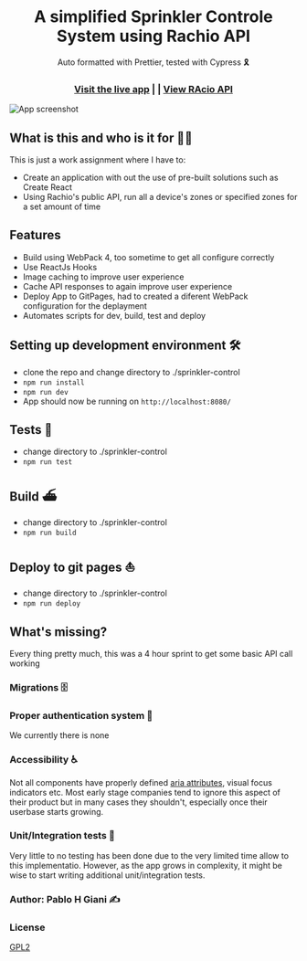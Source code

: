 <h1 align="center">A simplified Sprinkler Controle System using Rachio API </h1>

<div align="center">Auto formatted with Prettier, tested with Cypress 🎗</div>

<h3 align="center">
  <a href="https://pgiani.github.io/sprinkler-control/">Visit the live app</a> |
  |
  <a href="https://rachio.readme.io/docs">View RAcio API</a>
</h3>

![App screenshot](https://res.cloudinary.com/pablo-giani/image/upload/v1580254049/Screen_Shot_2020-01-28_at_4.25.28_PM_sq04kj.png)

## What is this and who is it for 🤷‍♀️

This is just a work assignment where I have to:

- Create an application with out the use of pre-built solutions such as Create React
- Using Rachio's public API, run all a device's zones or specified zones for a set amount of time

## Features

- Build using WebPack 4, too sometime to get all configure correctly
- Use ReactJs Hooks
- Image caching to improve user experience
- Cache API responses to again improve user experience
- Deploy App to GitPages, had to created a diferent WebPack configuration for the deplayment
- Automates scripts for dev, build, test and deploy

## Setting up development environment 🛠

- clone the repo and change directory to ./sprinkler-control
- `npm run install`
- `npm run dev`
- App should now be running on `http://localhost:8080/`

## Tests 🚥

- change directory to ./sprinkler-control
- `npm run test`

## Build ⛴

- change directory to ./sprinkler-control
- `npm run build`

## Deploy to git pages ⛵

- change directory to ./sprinkler-control
- `npm run deploy`

## What's missing?

Every thing pretty much, this was a 4 hour sprint to get some basic API call working

### Migrations 🗄

### Proper authentication system 🔐

We currently there is none

### Accessibility ♿

Not all components have properly defined [aria attributes](https://developer.mozilla.org/en-US/docs/Web/Accessibility/ARIA), visual focus indicators etc. Most early stage companies tend to ignore this aspect of their product but in many cases they shouldn't, especially once their userbase starts growing.

### Unit/Integration tests 🧪

Very little to no testing has been done due to the very limited time allow to this implementatio. However, as the app grows in complexity, it might be wise to start writing additional unit/integration tests.

### Author: Pablo H Giani ✍️

### License

[GPL2](https://github.com/pgiani/sprinkler-control/blob/master/LICENSE)
